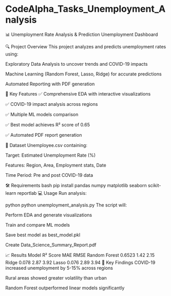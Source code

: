 # CodeAlpha_Tasks_Unemployment_Analysis

📊 Unemployment Rate Analysis & Prediction
Unemployment Dashboard

🔍 Project Overview
This project analyzes and predicts unemployment rates using:

Exploratory Data Analysis to uncover trends and COVID-19 impacts

Machine Learning (Random Forest, Lasso, Ridge) for accurate predictions

Automated Reporting with PDF generation

🚀 Key Features
✅ Comprehensive EDA with interactive visualizations

✅ COVID-19 impact analysis across regions

✅ Multiple ML models comparison

✅ Best model achieves R² score of 0.65

✅ Automated PDF report generation

📂 Dataset
Unemployee.csv containing:

Target: Estimated Unemployment Rate (%)

Features: Region, Area, Employment stats, Date

Time Period: Pre and post COVID-19 data

🛠️ Requirements
bash
pip install pandas numpy matplotlib seaborn scikit-learn reportlab
💻 Usage
Run analysis:

python
python unemployment_analysis.py
The script will:

Perform EDA and generate visualizations

Train and compare ML models

Save best model as best_model.pkl

Create Data_Science_Summary_Report.pdf

📈 Results
Model	R² Score	MAE	RMSE
Random Forest	0.6523	1.42	2.15
Ridge	0.078	2.87	3.92
Lasso	0.076	2.89	3.94
🔑 Key Findings
COVID-19 increased unemployment by 5-15% across regions

Rural areas showed greater volatility than urban

Random Forest outperformed linear models significantly
